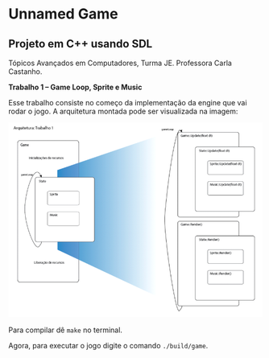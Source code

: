 # Unnamed Game

## Projeto em C++ usando SDL

Tópicos Avançados em Computadores, Turma JE. Professora Carla Castanho.

**Trabalho 1 – Game Loop, Sprite e Music**

Esse trabalho consiste no começo da implementação da engine que vai rodar o jogo. A arquitetura montada pode ser visualizada na imagem:

![Arquitetura](docs/arquitetura.png)

Para compilar dê `make` no terminal.

Agora, para executar o jogo digite o comando `./build/game`.